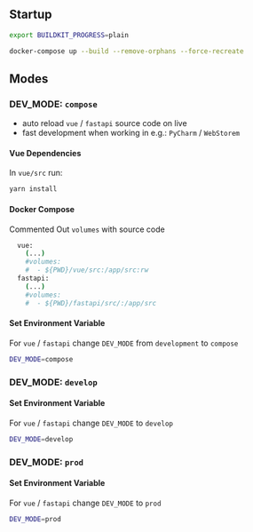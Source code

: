 ## Startup

```bash
export BUILDKIT_PROGRESS=plain

docker-compose up --build --remove-orphans --force-recreate
```

## Modes

### DEV_MODE: `compose`

- auto reload `vue` / `fastapi` source code on live
- fast development when working in e.g.: `PyCharm` / `WebStorem`

#### Vue Dependencies

In `vue/src` run:

```bash
yarn install
```

#### Docker Compose

Commented Out `volumes` with source code

```bash
  vue:
    (...)
    #volumes:
    #  - ${PWD}/vue/src:/app/src:rw
  fastapi:
    (...)
    #volumes:
    #  - ${PWD}/fastapi/src/:/app/src
```

#### Set Environment Variable

For `vue` / `fastapi` change `DEV_MODE` from `development` to `compose`

```bash
DEV_MODE=compose
```

### DEV_MODE: `develop`

#### Set Environment Variable

For `vue` / `fastapi` change `DEV_MODE` to `develop`

```bash
DEV_MODE=develop
```

### DEV_MODE: `prod`

#### Set Environment Variable

For `vue` / `fastapi` change `DEV_MODE` to `prod`

```bash
DEV_MODE=prod
```
